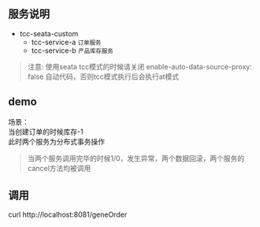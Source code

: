 ## 服务说明
- tcc-seata-custom
    - tcc-service-a
      `订单服务`
    - tcc-service-b
      `产品库存服务`

> 注意: 使用seata tcc模式的时候请关闭 enable-auto-data-source-proxy: false 自动代码，否则tcc模式执行后会执行at模式


## demo

场景：<br/>
当创建订单的时候库存-1 <br/>
此时两个服务为分布式事务操作<br/>
> 当两个服务调用完毕的时候1/0，发生异常，两个数据回滚，两个服务的cancel方法均被调用
> 
> 


## 调用

curl http://localhost:8081/geneOrder